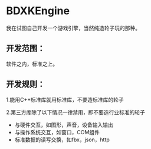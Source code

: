 # BDXKEngine
我在试图自己开发一个游戏引擎，当然纯造轮子玩的那种。
## 开发范围：
软件之内，标准之上。
## 开发规则：
1.能用C++标准库就用标准库，不要造标准库的轮子

2.第三方库除了以下情况一律禁用，即不要造行业标准的轮子
* 与硬件交互，如图形，声音，设备输入输出
* 与操作系统交互，如窗口，COM组件
* 标准数据的读写交换，如fbx，json，http
